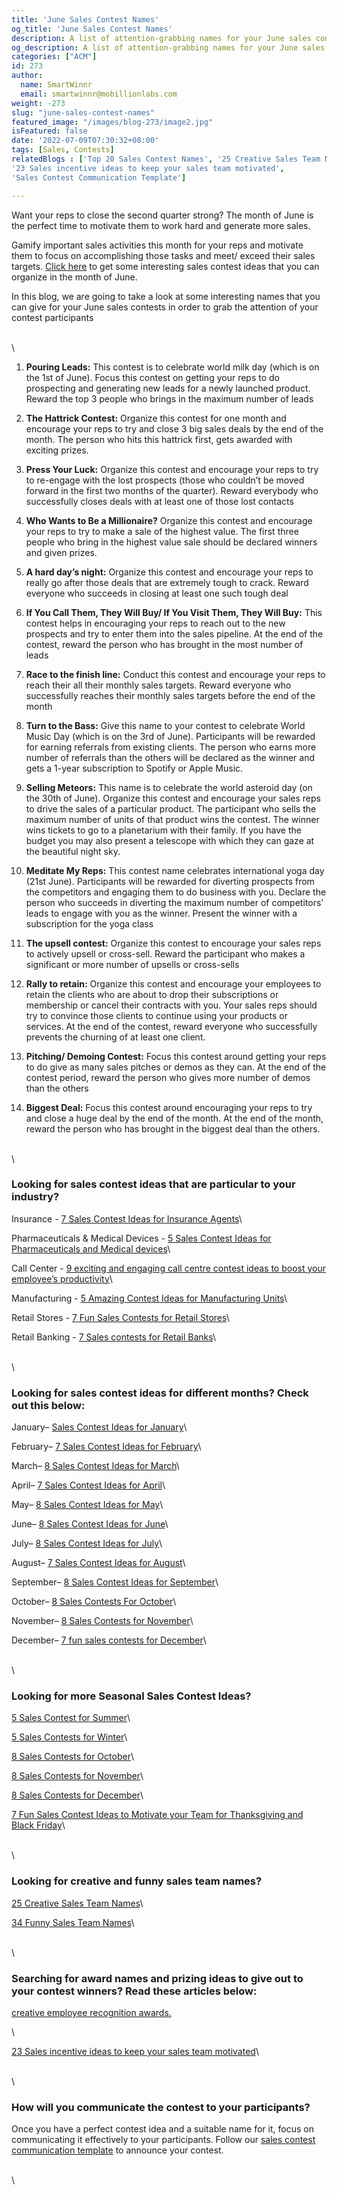 ```yaml
---
title: 'June Sales Contest Names'
og_title: 'June Sales Contest Names'
description: A list of attention-grabbing names for your June sales contests 
og_description: A list of attention-grabbing names for your June sales contests 
categories: ["ACM"]
id: 273
author:
  name: SmartWinnr
  email: smartwinnr@mobillionlabs.com
weight: -273
slug: "june-sales-contest-names"
featured_image: "/images/blog-273/image2.jpg"
isFeatured: false
date: '2022-07-09T07:30:32+08:00'
tags: [Sales, Contests]
relatedBlogs : ['Top 20 Sales Contest Names', '25 Creative Sales Team Names', 
'23 Sales incentive ideas to keep your sales team motivated', 
'Sales Contest Communication Template']

---
```


Want your reps to close the second quarter strong? The month of June is the perfect time to motivate them to work hard and generate more sales. 

Gamify important sales activities this month for your reps and motivate them to focus on accomplishing those tasks and meet/ exceed their sales targets. [Click here](https://www.smartwinnr.com/post/8-sales-contest-ideas-for-june/) to get some interesting sales contest ideas that you can organize in the month of June.

In this blog, we are going to take a look at some interesting names that you can give for your June sales contests in order to grab the attention of your contest participants

\
\

1. **Pouring Leads:** This contest is to celebrate world milk day (which is on the 1st of June). Focus this contest on getting your reps to do prospecting and generating new leads for a newly launched product. Reward the top 3 people who brings in the maximum number of leads

2. **The Hattrick Contest:** Organize this contest for one month and encourage your reps to try and close 3 big sales deals by the end of the month. The person who hits this hattrick first, gets awarded with exciting prizes.

3. **Press Your Luck:** Organize this contest and encourage your reps to try to re-engage with the lost prospects (those who couldn’t be moved forward in the first two months of the quarter). Reward everybody who successfully closes deals with at least one of those lost contacts 

4. **Who Wants to Be a Millionaire?** Organize this contest and encourage your reps to try to make a sale of the highest value. The first three people who bring in the highest value sale should be declared winners and given prizes.

5. **A hard day’s night:** Organize this contest and encourage your reps to really go after those deals that are extremely tough to crack. Reward everyone who succeeds in closing at least one such tough deal

6. **If You Call Them, They Will Buy/ If You Visit Them, They Will Buy:** This contest helps in encouraging your reps to reach out to the new prospects and try to enter them into the sales pipeline. At the end of the contest, reward the person who has brought in the most number of leads

7. **Race to the finish line:** Conduct this contest and encourage your reps to reach their all their monthly sales targets. Reward everyone who successfully reaches their monthly sales targets before the end of the month

8. **Turn to the Bass:** Give this name to your contest to celebrate World Music Day (which is on the 3rd of June). Participants will be rewarded for earning referrals from existing clients. The person who earns more number of referrals than the others will be declared as the winner and gets a 1-year subscription to Spotify or Apple Music. 

9. **Selling Meteors:** This name is to celebrate the world asteroid day (on the 30th of June). Organize this contest and encourage your sales reps to drive the sales of a particular product. The participant who sells the maximum number of units of that product wins the contest. The winner wins tickets to go to a planetarium with their family. If you have the budget you may also present a telescope with which they can gaze at the beautiful night sky.

10. **Meditate My Reps:**  This contest name celebrates international yoga day (21st June). Participants will be rewarded for diverting prospects from the competitors and engaging them to do business with you. Declare the person who succeeds in diverting the maximum number of competitors’ leads to engage with you as the winner. Present the winner with a subscription for the yoga class

11. **The upsell contest:** Organize this contest to encourage your sales reps to actively upsell or cross-sell. Reward the participant who makes a significant or more number of upsells or cross-sells

12. **Rally to retain:** Organize this contest and encourage your employees to retain the clients who are about to drop their subscriptions or membership or cancel their contracts with you. Your sales reps should try to convince those clients to continue using your products or services. At the end of the contest, reward everyone who successfully prevents the churning of at least one client.

13. **Pitching/ Demoing Contest:** Focus this contest around getting your reps to do give as many sales pitches or demos as they can. At the end of the contest period, reward the person who gives more number of demos than the others

14. **Biggest Deal:** Focus this contest around encouraging your reps to try and close a huge deal by the end of the month. At the end of the month, reward the person who has brought in the biggest deal than the others.

\
\

### Looking for sales contest ideas that are particular to your industry?

Insurance - [7 Sales Contest Ideas for Insurance Agents](https://www.smartwinnr.com/post/sales-contests-for-the-insurance-agents/)\

Pharmaceuticals & Medical Devices - [5 Sales Contest Ideas for Pharmaceuticals and Medical devices](https://www.smartwinnr.com/post/5-sales-contests-for-pharma-and-medical-device-companies/)\

Call Center - [9 exciting and engaging call centre contest ideas to boost your employee’s productivity](https://www.smartwinnr.com/post/9-exciting-and-engaging-call-center-contest-ideas-to-boost-your-employee-productivity)\

Manufacturing - [5 Amazing Contest Ideas for Manufacturing Units](https://www.smartwinnr.com/post/5-amazing-contest-ideas-for-manufacturing-units/)\

Retail Stores - [7 Fun Sales Contests for Retail Stores](https://www.smartwinnr.com/post/7-fun-sales-contests-for-retail-stores/)\

Retail Banking - [7 Sales contests for Retail Banks](https://www.smartwinnr.com/post/7-sales-contests-for-retail-banks/)\

\
\

### Looking for sales contest ideas for different months? Check out this below:

January– [Sales Contest Ideas for January](https://www.smartwinnr.com/post/7-sales-contest-ideas-for-january/)\

February– [7 Sales Contest Ideas for February](https://www.smartwinnr.com/post/7-sales-contest-ideas-for-february/)\

March– [8 Sales Contest Ideas for March](https://www.smartwinnr.com/post/8-sales-contest-ideas-for-march/)\

April– [7 Sales Contest Ideas for April](https://www.smartwinnr.com/post/7-sales-contest-ideas-for-april/)\

May– [8 Sales Contest Ideas for May](https://www.smartwinnr.com/post/8-sales-contest-ideas-for-may/)\

June– [8 Sales Contest Ideas for June](https://www.smartwinnr.com/post/8-sales-contest-ideas-for-june/)\

July– [8 Sales Contest Ideas for July](https://www.smartwinnr.com/post/8-sales-contest-ideas-for-july-2021/)\

August– [7 Sales Contest Ideas for August](https://www.smartwinnr.com/post/7-sales-contest-ideas-for-august/)\

September– [8 Sales Contest Ideas for September](https://www.smartwinnr.com/post/8-sales-contest-ideas-for-september/)\

October– [8 Sales Contests For October](https://www.smartwinnr.com/post/8-sales-contests-for-october/)\

November– [8 Sales Contests for November](https://www.smartwinnr.com/post/8-sales-contests-for-november/)\

December– [7 fun sales contests for December](https://www.smartwinnr.com/post/7-fun-sales-contests-for-december/)\

\
\

### Looking for more Seasonal Sales Contest Ideas?

[5 Sales Contest for Summer](https://www.smartwinnr.com/post/5-sales-contest-for-summer/)\

[5 Sales Contests for Winter](https://www.smartwinnr.com/post/sales-contests-for-winter/)\

[8 Sales Contests for October](https://www.smartwinnr.com/post/8-sales-contests-for-october/)\

[8 Sales Contests for November](https://www.smartwinnr.com/post/8-sales-contests-for-november/)\

[8 Sales Contests for December](https://www.smartwinnr.com/post/7-fun-sales-contests-for-december/)\

[7 Fun Sales Contest Ideas to Motivate your Team for Thanksgiving and Black Friday](https://www.smartwinnr.com/post/7-fun-sales-contest-ideas-to-motivate-your-team-for-thanksgiving-and-black-friday/)\

\
\

### Looking for creative and funny sales team names?

[25 Creative Sales Team Names](https://www.smartwinnr.com/post/25-creative-sales-team-names/)\

[34 Funny Sales Team Names](https://www.smartwinnr.com/post/funny-sales-team-names/)\

\
\

### Searching for award names and prizing ideas to give out to your contest winners? Read these articles below:

[creative employee recognition awards.](https://www.smartwinnr.com/post/creative-employee-recognition-award-names/)

\

[23 Sales incentive ideas to keep your sales team motivated](https://www.smartwinnr.com/post/sales-incentive-ideas-to-keep-your-sales-team-motivated/)\

\
\

### How will you communicate the contest to your participants?

Once you have a perfect contest idea and a suitable name for it, focus on communicating it effectively to your participants. Follow our [sales contest communication template](https://www.smartwinnr.com/post/sales-contest-communication-template/) to announce your contest.

\
\


